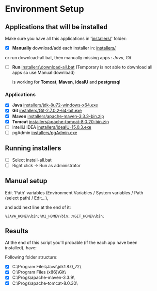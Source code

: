 # Environment Setup

## Applications that will be installed

Make sure you have all this applications in '[installers/](installers/)' folder:

- [x] **Manually** download/add each installer in: [installers/](installers/)

or run download-all.bat, then manually missing apps : *Java*, *Git*

- [ ] **Run** [installers\download-all.bat](installers\download-all.bat) (Temporary is not able to download all apps so use Manual download)
    
    is working for **Tomcat**, **Maven**, **ideaIU** and **postgresql**


### Applications

- [x] **Java** [installers/jdk-8u72-windows-x64.exe](http://www.oracle.com/technetwork/java/javase/downloads/jdk8-downloads-2133151.html)
- [x] **Git** [installers/Git-2.7.0.2-64-bit.exe](https://git-scm.com/download/win)
- [x] **Maven** [installers/apache-maven-3.3.3-bin.zip](https://maven.apache.org/download.cgi)
- [x] **Tomcat** [installers/apache-tomcat-8.0.20-bin.zip](https://tomcat.apache.org/index.html)
- [ ] IntelliJ IDEA [installers/ideaIU-15.0.3.exe](https://www.jetbrains.com/idea/)
- [ ] pgAdmin [installers/pgAdmin.exe](http://www.pgadmin.org/download/)

## Running installers

- [ ] Select install-all.bat
- [ ] Right click -> Run as administrator

## Manual setup

Edit 'Path' variables (Environment Variables / System variables / Path (select path) / Edit...),
   
and add next line at the end of it:

    %JAVA_HOME%\bin;%M2_HOME%\bin;;%GIT_HOME%\bin; 

## Results

At the end of this script you'll probable (if the each app have been installed), have:

Following folder structure:

- [x] C:\Program Files\Java\jdk1.8.0_72\
- [x] C:\Program Files (x86)\Git\
- [x] C:\Progs\apache-maven-3.3.9\
- [x] C:\Progs\apache-tomcat-8.0.30\
